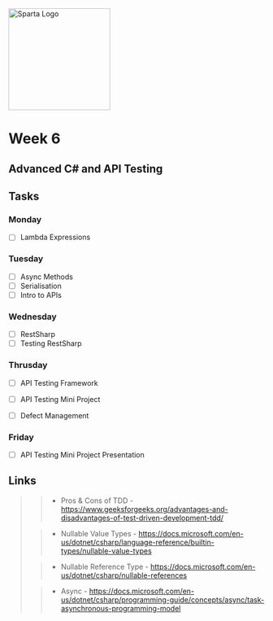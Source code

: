 <img src="https://boolerang.co.uk/wp-content/uploads/job-manager-uploads/company_logo/2018/04/SG-Logo-Black.png" alt="Sparta Logo" width="200"/>

# Week 6

## Advanced C# and API Testing

## Tasks

### Monday

- [ ] Lambda Expressions 

### Tuesday

- [ ] Async Methods
- [ ] Serialisation
- [ ] Intro to APIs

### Wednesday

- [ ] RestSharp
- [ ] Testing RestSharp

### Thrusday

- [ ] API Testing Framework
- [ ] API Testing Mini Project
- [ ] Defect Management


### Friday

- [ ] API Testing Mini Project Presentation

## Links

> 
>> - Pros & Cons of TDD - https://www.geeksforgeeks.org/advantages-and-disadvantages-of-test-driven-development-tdd/
>
>> - Nullable Value Types - https://docs.microsoft.com/en-us/dotnet/csharp/language-reference/builtin-types/nullable-value-types
>
>> - Nullable Reference Type - https://docs.microsoft.com/en-us/dotnet/csharp/nullable-references
>
>> - Async - https://docs.microsoft.com/en-us/dotnet/csharp/programming-guide/concepts/async/task-asynchronous-programming-model





